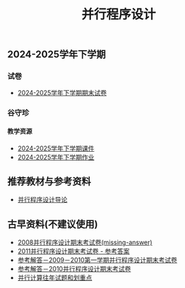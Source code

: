 ﻿---
title: 并行程序设计
description: "课程代码: SE2425"
---

## 2024-2025学年下学期

### 试卷

- [2024-2025学年下学期期末试卷](./2024-2025学年下学期期末)

### 谷守珍

#### 教学资源

- [2024-2025学年下学期课件](https://drive.vanillaaaa.org/SharedCourses/软件工程学院/并行程序设计/2024-2025学年下学期/课件)
- [2024-2025学年下学期作业](https://drive.vanillaaaa.org/SharedCourses/软件工程学院/并行程序设计/2024-2025学年下学期/作业)

## 推荐教材与参考资料

- [并行程序设计导论](https://drive.vanillaaaa.org/d/SharedCourses/%E8%BD%AF%E4%BB%B6%E5%B7%A5%E7%A8%8B%E5%AD%A6%E9%99%A2/%E5%B9%B6%E8%A1%8C%E7%A8%8B%E5%BA%8F%E8%AE%BE%E8%AE%A1/%E5%B9%B6%E8%A1%8C%E7%A8%8B%E5%BA%8F%E8%AE%BE%E8%AE%A1%E5%AF%BC%E8%AE%BA.pdf?sign=v1EtFro7aKJbuG-4kyKAiV3dQf6kRNag6o1QPUNm2to=:0)

## 古早资料(不建议使用)

- [2008并行程序设计期末考试卷(missing-answer)](https://drive.vanillaaaa.org/d/SharedCourses/%E8%BD%AF%E4%BB%B6%E5%B7%A5%E7%A8%8B%E5%AD%A6%E9%99%A2/%E5%B9%B6%E8%A1%8C%E7%A8%8B%E5%BA%8F%E8%AE%BE%E8%AE%A1/%E5%8F%A4%E6%97%A9%E8%B5%84%E6%96%99/2008%E5%B9%B6%E8%A1%8C%E7%A8%8B%E5%BA%8F%E8%AE%BE%E8%AE%A1%E6%9C%9F%E6%9C%AB%E8%80%83%E8%AF%95%E5%8D%B7(missing-answer).pdf?sign=atGUDTJcLpJUcYobwRLrjWYCbgFwcGjcYAukksi6l5w=:0)
- [2011并行程序设计期末考试卷 - 参考答案](https://drive.vanillaaaa.org/d/SharedCourses/%E8%BD%AF%E4%BB%B6%E5%B7%A5%E7%A8%8B%E5%AD%A6%E9%99%A2/%E5%B9%B6%E8%A1%8C%E7%A8%8B%E5%BA%8F%E8%AE%BE%E8%AE%A1/%E5%8F%A4%E6%97%A9%E8%B5%84%E6%96%99/2011%E5%B9%B6%E8%A1%8C%E7%A8%8B%E5%BA%8F%E8%AE%BE%E8%AE%A1%E6%9C%9F%E6%9C%AB%E8%80%83%E8%AF%95%E5%8D%B7%20-%20%E5%8F%82%E8%80%83%E7%AD%94%E6%A1%88.pdf?sign=hgEFhYizXwUmhGWORgCfgGOIVV4MNUL8S3unBwIPt-Q=:0)
- [参考解答－2009－2010第一学期并行程序设计期末考试卷](https://drive.vanillaaaa.org/d/SharedCourses/%E8%BD%AF%E4%BB%B6%E5%B7%A5%E7%A8%8B%E5%AD%A6%E9%99%A2/%E5%B9%B6%E8%A1%8C%E7%A8%8B%E5%BA%8F%E8%AE%BE%E8%AE%A1/%E5%8F%A4%E6%97%A9%E8%B5%84%E6%96%99/%E5%8F%82%E8%80%83%E8%A7%A3%E7%AD%94%EF%BC%8D2009%EF%BC%8D2010%E7%AC%AC%E4%B8%80%E5%AD%A6%E6%9C%9F%E5%B9%B6%E8%A1%8C%E7%A8%8B%E5%BA%8F%E8%AE%BE%E8%AE%A1%E6%9C%9F%E6%9C%AB%E8%80%83%E8%AF%95%E5%8D%B7.pdf?sign=ijnoA1gusQshYklKwB-dP2EnkW1VKyK59rfeykbSuLw=:0)
- [参考解答－2010并行程序设计期末考试卷](https://drive.vanillaaaa.org/d/SharedCourses/%E8%BD%AF%E4%BB%B6%E5%B7%A5%E7%A8%8B%E5%AD%A6%E9%99%A2/%E5%B9%B6%E8%A1%8C%E7%A8%8B%E5%BA%8F%E8%AE%BE%E8%AE%A1/%E5%8F%A4%E6%97%A9%E8%B5%84%E6%96%99/%E5%8F%82%E8%80%83%E8%A7%A3%E7%AD%94%EF%BC%8D2010%E5%B9%B6%E8%A1%8C%E7%A8%8B%E5%BA%8F%E8%AE%BE%E8%AE%A1%E6%9C%9F%E6%9C%AB%E8%80%83%E8%AF%95%E5%8D%B7.pdf?sign=JGuoMMfPVqe6PMA4wACP4gJMJmWuF2jRXHv_PYo7evY=:0)
- [并行计算往年试题和划重点](https://drive.vanillaaaa.org/d/SharedCourses/%E8%BD%AF%E4%BB%B6%E5%B7%A5%E7%A8%8B%E5%AD%A6%E9%99%A2/%E5%B9%B6%E8%A1%8C%E7%A8%8B%E5%BA%8F%E8%AE%BE%E8%AE%A1/%E5%8F%A4%E6%97%A9%E8%B5%84%E6%96%99/%E5%B9%B6%E8%A1%8C%E8%AE%A1%E7%AE%97%E5%BE%80%E5%B9%B4%E8%AF%95%E9%A2%98%E5%92%8C%E5%88%92%E9%87%8D%E7%82%B9.pdf?sign=eXhs12EbTxfjEHhV9gWZl3mWU7U51ltvtg3jh-9gVhk=:0)
